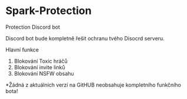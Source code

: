# Spark-Protection
Protection Discord bot

Discord bot bude kompletně řešit ochranu tvého Disocrd serveru.

Hlavní funkce

1) Blokování Toxic hráčů
2) Blokování invite linků
3) Blokování NSFW obsahu

*Žádná z aktuálních verzí na GitHUB neobsahuje kompletního funkčního bota!
